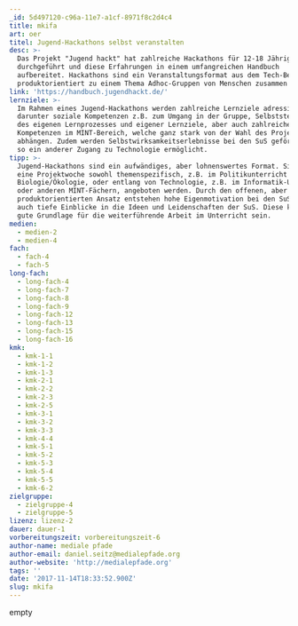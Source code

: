 ```yaml
---
_id: 5d497120-c96a-11e7-a1cf-8971f8c2d4c4
title: mkifa
art: oer
titel: Jugend-Hackathons selbst veranstalten
desc: >-
  Das Projekt "Jugend hackt" hat zahlreiche Hackathons für 12-18 Jährige selbst
  durchgeführt und diese Erfahrungen in einem umfangreichen Handbuch
  aufbereitet. Hackathons sind ein Veranstaltungsformat aus dem Tech-Bereich, wo
  produktorientiert zu einem Thema Adhoc-Gruppen von Menschen zusammen kommen.
link: 'https://handbuch.jugendhackt.de/'
lernziele: >-
  Im Rahmen eines Jugend-Hackathons werden zahlreiche Lernziele adressiert,
  darunter soziale Kompetenzen z.B. zum Umgang in der Gruppe, Selbststeuerung
  des eigenen Lernprozesses und eigener Lernziele, aber auch zahlreiche
  Kompetenzen im MINT-Bereich, welche ganz stark von der Wahl des Projektes
  abhängen. Zudem werden Selbstwirksamkeitserlebnisse bei den SuS gefördert und
  so ein anderer Zugang zu Technologie ermöglicht.
tipp: >-
  Jugend-Hackathons sind ein aufwändiges, aber lohnenswertes Format. Sie können
  eine Projektwoche sowohl themenspezifisch, z.B. im Politikunterricht oder
  Biologie/Ökologie, oder entlang von Technologie, z.B. im Informatik-Unterricht
  oder anderen MINT-Fächern, angeboten werden. Durch den offenen, aber
  produktorientierten Ansatz entstehen hohe Eigenmotivation bei den SuS, aber
  auch tiefe Einblicke in die Ideen und Leidenschaften der SuS. Diese können
  gute Grundlage für die weiterführende Arbeit im Unterricht sein.
medien:
  - medien-2
  - medien-4
fach:
  - fach-4
  - fach-5
long-fach:
  - long-fach-4
  - long-fach-7
  - long-fach-8
  - long-fach-9
  - long-fach-12
  - long-fach-13
  - long-fach-15
  - long-fach-16
kmk:
  - kmk-1-1
  - kmk-1-2
  - kmk-1-3
  - kmk-2-1
  - kmk-2-2
  - kmk-2-3
  - kmk-2-5
  - kmk-3-1
  - kmk-3-2
  - kmk-3-3
  - kmk-4-4
  - kmk-5-1
  - kmk-5-2
  - kmk-5-3
  - kmk-5-4
  - kmk-5-5
  - kmk-6-2
zielgruppe:
  - zielgruppe-4
  - zielgruppe-5
lizenz: lizenz-2
dauer: dauer-1
vorbereitungszeit: vorbereitungszeit-6
author-name: mediale pfade
author-email: daniel.seitz@medialepfade.org
author-website: 'http://medialepfade.org'
tags: ''
date: '2017-11-14T18:33:52.900Z'
slug: mkifa
---
```

empty
